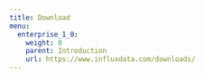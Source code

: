 ```yaml
---
title: Download
menu:
  enterprise_1_0:
    weight: 0
    parent: Introduction
    url: https://www.influxdata.com/downloads/
---
```


